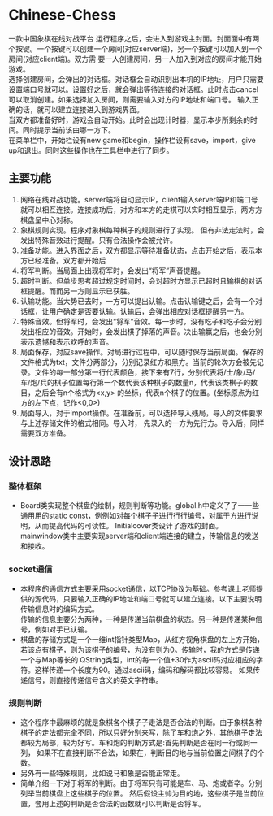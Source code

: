 # Chinese-Chess

一款中国象棋在线对战平台
运⾏程序之后，会进⼊到游戏主封⾯。封⾯面中有两个按键。一个按键可以创建一个房间(对应server端)，另一个按键可以加⼊到一个房间(对应client端)。双⽅需 要一⼈创建房间，另一人加入到对应的房间才能开始游戏。    
选择创建房间，会弹出的对话框。对话框会自动识别出本机的IP地址，用户只需要设置端口号就可以。设置好之后，就会弹出等待连接的对话框。此时点击cancel可以取消创建。如果选择加⼊房间，则需要输⼊对⽅的IP地址和端口号。 输⼊正确的话，就可以建立连接进入到游戏界⾯。   
当双⽅都准备好时，游戏会自动开始。此时会出现计时器，显示本步所剩余的时间。同时提示当前该由哪⼀方下。    
在菜单栏中，开始栏设有new game和begin，操作栏设有save，import，give up和退出。同时这些操作也在工具栏中进行了同步。

## 主要功能
1. ⽹络在线对战功能。server端将⾃动显示IP，client输⼊server端IP和端口号就可以相互连接。连接成功后，对⽅和本⽅的⾛棋可以实时相互显示，两⽅方棋盘呈中心对称。
2. 象棋规则实现。程序对象棋每种棋⼦的规则进⾏了实现。 但有⾮法⾛法时，会发出特殊⾳效进⾏提醒。只有合法操作会被允许。
3. 准备功能。进⼊界⾯之后，双⽅都显示等待准备状态，点击开始之后，表示本方已经准备。双方都开始后
4. 将军判断。当局⾯上出现将军时，会发出“将军”声音提醒。
5. 超时判断。但单步思考超过规定时间时，会对超时⽅显示已超时且输棋的对话框提醒。⽽而另⼀⽅则显示已获胜。
6. 认输功能。当⼤势已去时，⼀⽅可以提出认输。点击认输键之后，会有一个对话框，让用户确定是否要认输。认输后，会弹出相应对话框提醒另一方。
7. 特殊⾳效。但将军时，会发出“将军”音效。每一步时，没有吃⼦和吃子会分别发出相应的⾳效。开始时，会发出棋⼦掉落的声音。决出输赢之后，也会分别表示遗憾和表示欢呼的声⾳。
8. 局⾯保存，对应save操作。对局进⾏过程中，可以随时保存当前局面。保存的⽂件格式为txt，⽂件分两部分，分别记录红方和⿊方。当前的轮次方会被先记录。⽂件的每一部分第⼀⾏代表颜⾊，接下来有7⾏，分别代表将/⼠/象/马/⻋/炮/兵的棋⼦位置每⾏第一个数代表该种棋子的数量n，代表该类棋⼦的数目，之后会有n个格式为<x,y> 的坐标，代表n个棋⼦的位置。(坐标原点为红⽅的左下点，记作<0,0>)
9. 局⾯导⼊，对于import操作。在准备前，可以选择导⼊残局，导⼊的⽂件要求与上述存储⽂件的格式相同。导⼊时， 先录⼊的一⽅为先⾏方。导⼊后，同样需要双⽅准备。

## 设计思路
### 整体框架
* Board类实现整个棋盘的绘制，规则判断等功能。global.h中定义了了⼀一些通⽤用的static const，例例如对每个棋⼦子进⾏行行编号，对属于⽅进⾏说明，从⽽提⾼代码的可读性。 Initialcover类设计了游戏的封面。 mainwindow类中主要实现server端和client端连接的建⽴，传输信息的发送和接收。

### socket通信
* 本程序的通信⽅式主要采用socket通信，以TCP协议为基础。参考课上⽼师提供的源代码，只要输入正确的IP地址和端⼝号就可以建⽴连接。以下主要说明传输信息时的编码方式。    
传输的信息主要分为两种，一种是传递当前棋盘的状态。另一种是传递某种信号，例如对⼿已认输。   
* 棋盘的存储⽅式是一个一维int指针类型Map，从红⽅视⻆棋盘的左上⽅开始，若该点有棋⼦，则为该棋⼦的编号，为没有则为0。传输时，我的方式是传递一个与Map等⻓的 QString类型，int的每一个值+30作为ascii码对应相应的字符。这样传递一个⻓度为90。通过ascii码，编码和解码都⽐较容易。
  如果传递信号，则直接传递信号含义的英文字符串。
  
### 规则判断
* 这个程序中最麻烦的就是象棋各个棋⼦子⾛法是否合法的判断。由于象棋各种棋⼦的⾛法都完全不同，所以只好分别来写，除了⻋和炮之外，其他棋子⾛法都较为局部，较为好写。⻋和炮的判断⽅式是:⾸先判断是否在同一⾏或同⼀列， 如果不在直接判断不合法，如果在，判断目的地与当前位置之间棋⼦的个数。
* 另外有一些特殊规则，⽐如说⻢和象是否能正常走。
* 简单介绍一下对于将军的判断。由于将军只有可能是⻋、⻢、炮或者卒。分别列举当前棋盘上这些棋子的位置。 然后假设主帅为目的地，这些棋⼦是当前位置，套用上述的判断是否合法的函数就可以判断是否将军。
  


